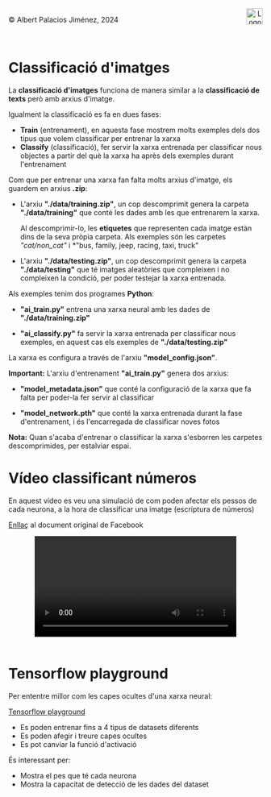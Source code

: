 <div style="display: flex; width: 100%;">
    <div style="flex: 1; padding: 0px;">
        <p>© Albert Palacios Jiménez, 2024</p>
    </div>
    <div style="flex: 1; padding: 0px; text-align: right;">
        <img src="./assets/ieti.png" height="32" alt="Logo de IETI" style="max-height: 32px;">
    </div>
</div>
<br/>

# Classificació d'imatges

La **classificació d'imatges** funciona de manera similar a la **classificació de texts** però amb arxius d'imatge.

Igualment la classificació es fa en dues fases:

- **Train** (entrenament), en aquesta fase mostrem molts exemples dels dos tipus que volem classificar per entrenar la xarxa
- **Classify** (classificació), fer servir la xarxa entrenada per classificar nous objectes a partir del què la xarxa ha après dels exemples durant l'entrenament

Com que per entrenar una xarxa fan falta molts arxius d'imatge, els guardem en arxius **.zip**:

- L'arxiu **"./data/training.zip"**, un cop descomprimit genera la carpeta **"./data/training"** que conté les dades amb les que entrenarem la xarxa.

    Al descomprimir-lo, les **etiquetes** que representen cada imatge estàn dins de la seva pròpia carpeta. Als exemples són les carpetes *"cat/non_cat"* i *"bus, family, jeep, racing, taxi, truck"

- L'arxiu **"./data/testing.zip"**, un cop descomprimit genera la carpeta **"./data/testing"** que té imatges aleatòries que compleixen i no compleixen la condició, per poder testejar la xarxa entrenada.

Als exemples tenim dos programes **Python**:

- **"ai_train.py"** entrena una xarxa neural amb les dades de **"./data/training.zip"**

- **"ai_classify.py"** fa servir la xarxa entrenada per classificar nous exemples, en aquest cas els exemples de **"./data/testing.zip"**

La xarxa es configura a través de l'arxiu **"model_config.json"**.

**Important:** L'arxiu d'entrenament **"ai_train.py"** genera dos arxius:

- **"model_metadata.json"** que conté la configuració de la xarxa que fa falta per poder-la fer servir al classificar

- **"model_network.pth"** que conté la xarxa entrenada durant la fase d'entrenament, i és l'encarregada de classificar noves fotos

**Nota:** Quan s'acaba d'entrenar o classificar la xarxa s'esborren les carpetes descomprimides, per estalviar espai.

# Vídeo classificant números

En aquest vídeo es veu una simulació de com poden afectar els pessos de cada neurona, a la hora de classificar una imatge (escriptura de números)

[Enllaç](https://www.facebook.com/watch/?mibextid=UalRPS&v=1073610870547722) al document original de Facebook

<center>
<video width="100%" controls allowfullscreen style="max-width: 90%; width: 400px; max-height: 250px">
  <source src="./assets/facebook-1073610870547722.mp4" type="video/mp4">
</video>
</center>
<br/>

# Tensorflow playground

Per ententre millor com les capes ocultes d'una xarxa neural:

[Tensorflow playground](https://playground.tensorflow.org/)

- Es poden entrenar fins a 4 tipus de datasets diferents
- Es poden afegir i treure capes ocultes
- Es pot canviar la funció d'activació

És interessant per:

- Mostra el pes que té cada neurona
- Mostra la capacitat de detecció de les dades del dataset

<br/>
<center><img src="./assets/tensorflow-playground.png" style="max-height: 400px" alt="">
<br/></center>
<br/>
